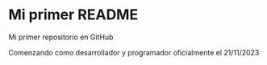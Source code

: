 # Mi primer README
Mi primer repositorio en GitHub

Comenzando como desarrollador y programador oficialmente el 21/11/2023
